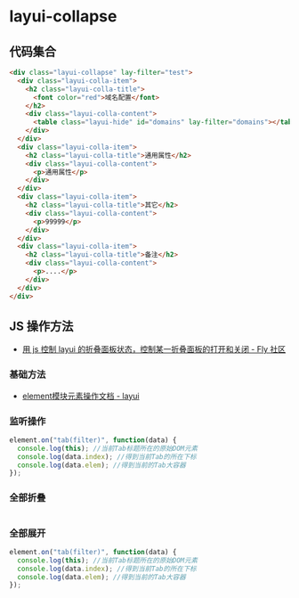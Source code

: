 # layui-collapse

## 代码集合

```html
<div class="layui-collapse" lay-filter="test">
  <div class="layui-colla-item">
    <h2 class="layui-colla-title">
      <font color="red">域名配置</font>
    </h2>
    <div class="layui-colla-content">
      <table class="layui-hide" id="domains" lay-filter="domains"></table>
    </div>
  </div>
  <div class="layui-colla-item">
    <h2 class="layui-colla-title">通用属性</h2>
    <div class="layui-colla-content">
      <p>通用属性</p>
    </div>
  </div>
  <div class="layui-colla-item">
    <h2 class="layui-colla-title">其它</h2>
    <div class="layui-colla-content">
      <p>99999</p>
    </div>
  </div>
  <div class="layui-colla-item">
    <h2 class="layui-colla-title">备注</h2>
    <div class="layui-colla-content">
      <p>....</p>
    </div>
  </div>
</div>
```

## JS 操作方法

- [用 js 控制 layui 的折叠面板状态，控制某一折叠面板的打开和关闭 - Fly 社区](https://fly.layui.com/jie/34284/)

### 基础方法

- [element模块元素操作文档 - layui](https://www.layui.com/doc/modules/element.html#base)

### 监听操作

```js
element.on("tab(filter)", function(data) {
  console.log(this); //当前Tab标题所在的原始DOM元素
  console.log(data.index); //得到当前Tab的所在下标
  console.log(data.elem); //得到当前的Tab大容器
});
```

### 全部折叠

```js
```

### 全部展开

```js
element.on("tab(filter)", function(data) {
  console.log(this); //当前Tab标题所在的原始DOM元素
  console.log(data.index); //得到当前Tab的所在下标
  console.log(data.elem); //得到当前的Tab大容器
});
```
